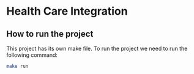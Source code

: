 # Health Care Integration

## How to run the project

This project has its own make file. To run the project we need to run the following command:

```sh
make run
```